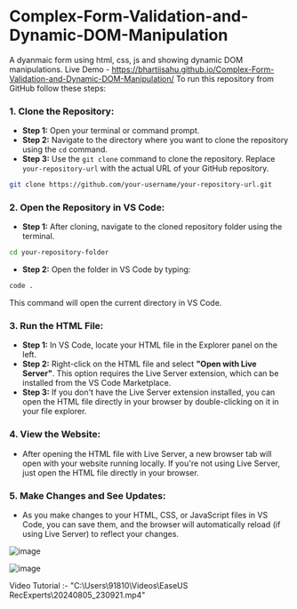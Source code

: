 # Complex-Form-Validation-and-Dynamic-DOM-Manipulation
A dyanmaic form using html, css, js and showing dynamic DOM manipulations.
Live Demo - https://bhartiisahu.github.io/Complex-Form-Validation-and-Dynamic-DOM-Manipulation/
To run this repository from GitHub follow these steps:

### 1. **Clone the Repository:**

   - **Step 1:** Open your terminal or command prompt.
   - **Step 2:** Navigate to the directory where you want to clone the repository using the `cd` command.
   - **Step 3:** Use the `git clone` command to clone the repository. Replace `your-repository-url` with the actual URL of your GitHub repository.

   ```bash
   git clone https://github.com/your-username/your-repository-url.git
   ```

### 2. **Open the Repository in VS Code:**

   - **Step 1:** After cloning, navigate to the cloned repository folder using the terminal.

   ```bash
   cd your-repository-folder
   ```

   - **Step 2:** Open the folder in VS Code by typing:

   ```bash
   code .
   ```

   This command will open the current directory in VS Code.

### 3. **Run the HTML File:**

   - **Step 1:** In VS Code, locate your HTML file in the Explorer panel on the left.
   - **Step 2:** Right-click on the HTML file and select **"Open with Live Server"**. This option requires the Live Server extension, which can be installed from the VS Code Marketplace.
   - **Step 3:** If you don't have the Live Server extension installed, you can open the HTML file directly in your browser by double-clicking on it in your file explorer.

### 4. **View the Website:**

   - After opening the HTML file with Live Server, a new browser tab will open with your website running locally. If you're not using Live Server, just open the HTML file directly in your browser.

### 5. **Make Changes and See Updates:**

   - As you make changes to your HTML, CSS, or JavaScript files in VS Code, you can save them, and the browser will automatically reload (if using Live Server) to reflect your changes.





![image](https://github.com/user-attachments/assets/4e986080-6601-41df-bc33-93ceb02f3447)

![image](https://github.com/user-attachments/assets/19991266-d0a9-4367-bfd2-8046dc247509)

Video Tutorial :- "C:\Users\91810\Videos\EaseUS RecExperts\20240805_230921.mp4"
